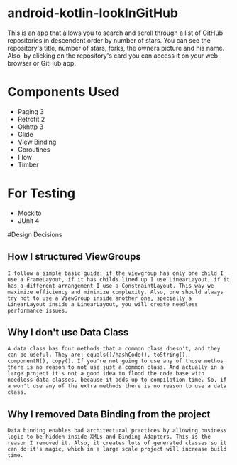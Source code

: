 # android-kotlin-lookInGitHub
This is an app that allows you to search and scroll through a list of GitHub repositories in descendent order by number of stars. You can see the repository's title, number of stars, forks, the owners picture and his name. Also, by clicking on the repository's card you can access it on your web browser or GitHub app.

# Components Used
- Paging 3
- Retrofit 2
- Okhttp 3
- Glide
- View Binding
- Coroutines
- Flow
- Timber

# For Testing
- Mockito
- JUnit 4

#Design Decisions

## How I structured ViewGroups
	I follow a simple basic guide: if the viewgroup has only one child I use a FrameLayout, if it has childs lined up I use LinearLayout, if it has a different arrangement I use a ConstraintLayout. This way we maximize efficiency and minimize complexity. Also, one should always try not to use a ViewGroup inside another one, specially a LinearLayout inside a LinearLayout, you will create needless performance issues.

## Why I don't use Data Class
	A data class has four methods that a common class doesn't, and they can be useful. They are: equals()/hashCode(), toString(), componentN(), copy(). If you're not going to use any of those methos there is no reason to not use just a common class. And actually in a large project it's not a good idea to flood the code base with needless data classes, because it adds up to compilation time. So, if a won't use any of the extra methods there is no reason to use a data class.

## Why I removed Data Binding from the project
	Data binding enables bad architectural practices by allowing business logic to be hidden inside XMLs and Binding Adapters. This is the reason I removed it. Also, it creates lots of generated classes so it can do it's magic, which in a large scale project will increase build time.
